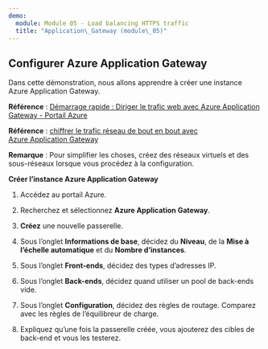 ```yaml
---
demo:
  module: Module 05 - Load balancing HTTPS traffic
  title: "Application\_Gateway (module\_05)"
---
```

## Configurer Azure Application Gateway

Dans cette démonstration, nous allons apprendre à créer une instance Azure Application Gateway. 

**Référence** : [Démarrage rapide : Diriger le trafic web avec Azure Application Gateway - Portail Azure](https://learn.microsoft.com/azure/application-gateway/quick-create-portal)

**Référence** : [chiffrer le trafic réseau de bout en bout avec Azure Application Gateway](https://github.com/MicrosoftDocs/mslearn-end-to-end-encryption-with-app-gateway)

**Remarque** : Pour simplifier les choses, créez des réseaux virtuels et des sous-réseaux lorsque vous procédez à la configuration. 

**Créer l’instance Azure Application Gateway**

1. Accédez au portail Azure.

1. Recherchez et sélectionnez **Azure Application Gateway**.

1. **Créez** une nouvelle passerelle.

1. Sous l’onglet **Informations de base**, décidez du **Niveau**, de la **Mise à l’échelle automatique** et du **Nombre d’instances**.

1. Sous l’onglet **Front-ends**, décidez des types d’adresses IP.

1. Sous l’onglet **Back-ends**, décidez quand utiliser un pool de back-ends vide.

1. Sous l’onglet **Configuration**, décidez des règles de routage. Comparez avec les règles de l’équilibreur de charge.

1. Expliquez qu’une fois la passerelle créée, vous ajouterez des cibles de back-end et vous les testerez. 
